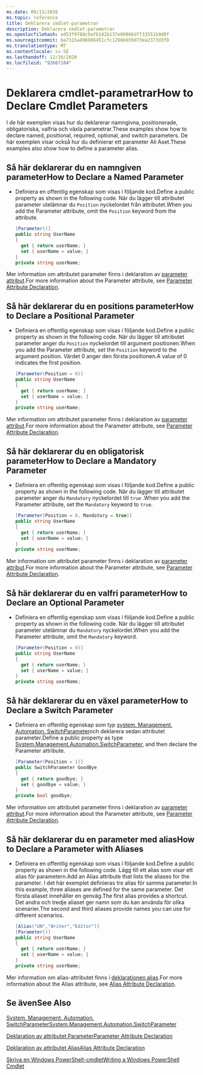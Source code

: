 ```yaml
---
ms.date: 09/13/2016
ms.topic: reference
title: Deklarera cmdlet-parametrar
description: Deklarera cmdlet-parametrar
ms.openlocfilehash: ed53f9788c9afb142b137e08966dff33551b9d0f
ms.sourcegitcommit: ba7315a496986451cfc1296b659d73ea2373d3f0
ms.translationtype: MT
ms.contentlocale: sv-SE
ms.lasthandoff: 12/10/2020
ms.locfileid: "92667104"
---
```

# <a name="how-to-declare-cmdlet-parameters"></a><span data-ttu-id="36679-103">Deklarera cmdlet-parametrar</span><span class="sxs-lookup"><span data-stu-id="36679-103">How to Declare Cmdlet Parameters</span></span>

<span data-ttu-id="36679-104">I de här exemplen visas hur du deklarerar namngivna, positionerade, obligatoriska, valfria och växla parametrar.</span><span class="sxs-lookup"><span data-stu-id="36679-104">These examples show how to declare named, positional, required, optional, and switch parameters.</span></span> <span data-ttu-id="36679-105">De här exemplen visar också hur du definierar ett parameter Ali Aset.</span><span class="sxs-lookup"><span data-stu-id="36679-105">These examples also show how to define a parameter alias.</span></span>

## <a name="how-to-declare-a-named-parameter"></a><span data-ttu-id="36679-106">Så här deklarerar du en namngiven parameter</span><span class="sxs-lookup"><span data-stu-id="36679-106">How to Declare a Named Parameter</span></span>

- <span data-ttu-id="36679-107">Definiera en offentlig egenskap som visas i följande kod.</span><span class="sxs-lookup"><span data-stu-id="36679-107">Define a public property as shown in the following code.</span></span> <span data-ttu-id="36679-108">När du lägger till attributet parameter utelämnar du `Position` nyckelordet från attributet.</span><span class="sxs-lookup"><span data-stu-id="36679-108">When you add the Parameter attribute, omit the `Position` keyword from the attribute.</span></span>

    ```csharp
    [Parameter()]
    public string UserName
    {
      get { return userName; }
      set { userName = value; }
    }
    private string userName;
    ```

<span data-ttu-id="36679-109">Mer information om attributet parameter finns i deklaration av [parameter attribut](./parameter-attribute-declaration.md).</span><span class="sxs-lookup"><span data-stu-id="36679-109">For more information about the Parameter attribute, see [Parameter Attribute Declaration](./parameter-attribute-declaration.md).</span></span>

## <a name="how-to-declare-a-positional-parameter"></a><span data-ttu-id="36679-110">Så här deklarerar du en positions parameter</span><span class="sxs-lookup"><span data-stu-id="36679-110">How to Declare a Positional Parameter</span></span>

- <span data-ttu-id="36679-111">Definiera en offentlig egenskap som visas i följande kod.</span><span class="sxs-lookup"><span data-stu-id="36679-111">Define a public property as shown in the following code.</span></span> <span data-ttu-id="36679-112">När du lägger till attributet parameter anger du `Position` nyckelordet till argument positionen.</span><span class="sxs-lookup"><span data-stu-id="36679-112">When you add the Parameter attribute, set the `Position` keyword to the argument position.</span></span> <span data-ttu-id="36679-113">Värdet 0 anger den första positionen.</span><span class="sxs-lookup"><span data-stu-id="36679-113">A value of 0 indicates the first position.</span></span>

    ```csharp
    [Parameter(Position = 0)]
    public string UserName
    {
      get { return userName; }
      set { userName = value; }
    }
    private string userName;
    ```

<span data-ttu-id="36679-114">Mer information om attributet parameter finns i deklaration av [parameter attribut](./parameter-attribute-declaration.md).</span><span class="sxs-lookup"><span data-stu-id="36679-114">For more information about the Parameter attribute, see [Parameter Attribute Declaration](./parameter-attribute-declaration.md).</span></span>

## <a name="how-to-declare-a-mandatory-parameter"></a><span data-ttu-id="36679-115">Så här deklarerar du en obligatorisk parameter</span><span class="sxs-lookup"><span data-stu-id="36679-115">How to Declare a Mandatory Parameter</span></span>

- <span data-ttu-id="36679-116">Definiera en offentlig egenskap som visas i följande kod.</span><span class="sxs-lookup"><span data-stu-id="36679-116">Define a public property as shown in the following code.</span></span> <span data-ttu-id="36679-117">När du lägger till attributet parameter anger du `Mandatory` nyckelordet till `true` .</span><span class="sxs-lookup"><span data-stu-id="36679-117">When you add the Parameter attribute, set the `Mandatory` keyword to `true`.</span></span>

    ```csharp
    [Parameter(Position = 0, Mandatory = true)]
    public string UserName
    {
      get { return userName; }
      set { userName = value; }
    }
    private string userName;
    ```

<span data-ttu-id="36679-118">Mer information om attributet parameter finns i deklaration av [parameter attribut](./parameter-attribute-declaration.md).</span><span class="sxs-lookup"><span data-stu-id="36679-118">For more information about the Parameter attribute, see [Parameter Attribute Declaration](./parameter-attribute-declaration.md).</span></span>

## <a name="how-to-declare-an-optional-parameter"></a><span data-ttu-id="36679-119">Så här deklarerar du en valfri parameter</span><span class="sxs-lookup"><span data-stu-id="36679-119">How to Declare an Optional Parameter</span></span>

- <span data-ttu-id="36679-120">Definiera en offentlig egenskap som visas i följande kod.</span><span class="sxs-lookup"><span data-stu-id="36679-120">Define a public property as shown in the following code.</span></span> <span data-ttu-id="36679-121">När du lägger till attributet parameter utelämnar du `Mandatory` nyckelordet.</span><span class="sxs-lookup"><span data-stu-id="36679-121">When you add the Parameter attribute, omit the `Mandatory` keyword.</span></span>

    ```csharp
    [Parameter(Position = 0)]
    public string UserName
    {
      get { return userName; }
      set { userName = value; }
    }
    private string userName;
    ```

## <a name="how-to-declare-a-switch-parameter"></a><span data-ttu-id="36679-122">Så här deklarerar du en växel parameter</span><span class="sxs-lookup"><span data-stu-id="36679-122">How to Declare a Switch Parameter</span></span>

- <span data-ttu-id="36679-123">Definiera en offentlig egenskap som typ [system. Management. Automation. SwitchParameter](/dotnet/api/System.Management.Automation.SwitchParameter)och deklarera sedan attributet parameter.</span><span class="sxs-lookup"><span data-stu-id="36679-123">Define a public property as type [System.Management.Automation.SwitchParameter](/dotnet/api/System.Management.Automation.SwitchParameter), and then declare the Parameter attribute.</span></span>

    ```csharp
    [Parameter(Position = 1)]
    public SwitchParameter GoodBye
    {
      get { return goodbye; }
      set { goodbye = value; }
    }
    private bool goodbye;
    ```

<span data-ttu-id="36679-124">Mer information om attributet parameter finns i deklaration av [parameter attribut](./parameter-attribute-declaration.md).</span><span class="sxs-lookup"><span data-stu-id="36679-124">For more information about the Parameter attribute, see [Parameter Attribute Declaration](./parameter-attribute-declaration.md).</span></span>

## <a name="how-to-declare-a-parameter-with-aliases"></a><span data-ttu-id="36679-125">Så här deklarerar du en parameter med alias</span><span class="sxs-lookup"><span data-stu-id="36679-125">How to Declare a Parameter with Aliases</span></span>

- <span data-ttu-id="36679-126">Definiera en offentlig egenskap som visas i följande kod.</span><span class="sxs-lookup"><span data-stu-id="36679-126">Define a public property as shown in the following code.</span></span> <span data-ttu-id="36679-127">Lägg till ett alias som visar ett alias för parametern.</span><span class="sxs-lookup"><span data-stu-id="36679-127">Add an Alias attribute that lists the aliases for the parameter.</span></span> <span data-ttu-id="36679-128">I det här exemplet definieras tre alias för samma parameter.</span><span class="sxs-lookup"><span data-stu-id="36679-128">In this example, three aliases are defined for the same parameter.</span></span> <span data-ttu-id="36679-129">Det första aliaset innehåller en genväg.</span><span class="sxs-lookup"><span data-stu-id="36679-129">The first alias provides a shortcut.</span></span> <span data-ttu-id="36679-130">Det andra och tredje aliaset ger namn som du kan använda för olika scenarier.</span><span class="sxs-lookup"><span data-stu-id="36679-130">The second and third aliases provide names you can use for different scenarios.</span></span>

    ```csharp
    [Alias("UN","Writer","Editor")]
    [Parameter()]
    public string UserName
    {
      get { return userName; }
      set { userName = value; }
    }
    private string userName;
    ```

<span data-ttu-id="36679-131">Mer information om alias-attributet finns i [deklarationen alias](./alias-attribute-declaration.md).</span><span class="sxs-lookup"><span data-stu-id="36679-131">For more information about the Alias attribute, see [Alias Attribute Declaration](./alias-attribute-declaration.md).</span></span>

## <a name="see-also"></a><span data-ttu-id="36679-132">Se även</span><span class="sxs-lookup"><span data-stu-id="36679-132">See Also</span></span>

[<span data-ttu-id="36679-133">System. Management. Automation. SwitchParameter</span><span class="sxs-lookup"><span data-stu-id="36679-133">System.Management.Automation.SwitchParameter</span></span>](/dotnet/api/System.Management.Automation.SwitchParameter)

[<span data-ttu-id="36679-134">Deklaration av attributet Parameter</span><span class="sxs-lookup"><span data-stu-id="36679-134">Parameter Attribute Declaration</span></span>](./parameter-attribute-declaration.md)

[<span data-ttu-id="36679-135">Deklaration av attributet Alias</span><span class="sxs-lookup"><span data-stu-id="36679-135">Alias Attribute Declaration</span></span>](./alias-attribute-declaration.md)

[<span data-ttu-id="36679-136">Skriva en Windows PowerShell-cmdlet</span><span class="sxs-lookup"><span data-stu-id="36679-136">Writing a Windows PowerShell Cmdlet</span></span>](./writing-a-windows-powershell-cmdlet.md)
